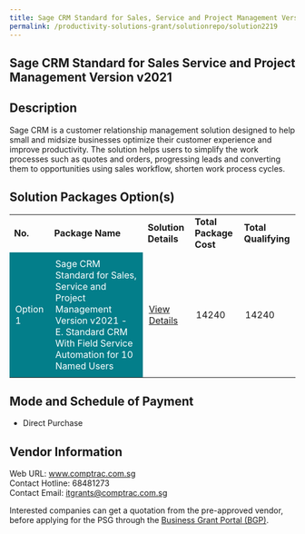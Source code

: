 ```yaml
---
title: Sage CRM Standard for Sales, Service and Project Management Version v2021
permalink: /productivity-solutions-grant/solutionrepo/solution2219
---
```


## Sage CRM Standard for Sales Service and Project Management Version v2021

## Description

Sage CRM is a customer relationship management solution designed to help small and midsize businesses optimize their customer experience and improve productivity.  The solution helps users to simplify the work processes such as quotes and orders, progressing leads and converting them to opportunities using sales workflow, shorten work process cycles.

## Solution Packages Option(s)

<table>
<tr>
<td><b>No.</b></td>
<td><b>Package Name</b></td>
<td><b>Solution Details</b></td>
<td><b>Total Package Cost</b></td>
<td><b>Total Qualifying</b></td>
</tr>
<tr>
<td style='padding: 10px; background-color: #037E8A; color: #FFFFFF;'>Option 1</td>
<td style='padding: 10px; background-color: #037E8A; color: #FFFFFF;'>Sage CRM Standard for Sales, Service and Project Management Version v2021 - E. Standard CRM With Field Service Automation for 10 Named Users</td>
<td style='padding: 10px;'><a href='https://www.gobusiness.gov.sg/images/psg/ComptracSystems20200856_Desensitised_Annex_3_Part_5.pdf' target='_blank'>View Details</a></td>
<td style='padding: 10px;'>14240</td>
<td style='padding: 10px;'>14240</td>
</tr>
</table>

## Mode and Schedule of Payment

 - Direct Purchase

## Vendor Information

 Web URL: www.comptrac.com.sg <br>Contact Hotline: 68481273 <br>Contact Email: itgrants@comptrac.com.sg <br>

Interested companies can get a quotation from the pre-approved vendor, before applying for the PSG through the <a href='https://www.businessgrants.gov.sg/' target='_blank' rel='noopener'>Business Grant Portal (BGP)</a>.

<script src="/jquery/resize-tables.js"></script>
